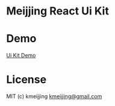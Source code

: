 # Meijjing React Ui Kit

# Demo

[Ui Kit Demo](https://673b5c16856aafe9570d37cc-kwbmapqvcp.chromatic.com/)

# License

MIT (c) kmeijjing <kmeijjing@gmail.com>

